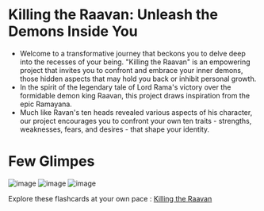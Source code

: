 # Killing the Raavan: Unleash the Demons Inside You
- Welcome to a transformative journey that beckons you to delve deep into the recesses of your being. "Killing the Raavan" is an empowering project that invites you to confront and embrace your inner demons, those hidden aspects that may hold you back or inhibit personal growth.
- In the spirit of the legendary tale of Lord Rama's victory over the formidable demon king Raavan, this project draws inspiration from the epic Ramayana.
- Much like Ravan's ten heads revealed various aspects of his character, our project encourages you to confront your own ten traits - strengths, weaknesses, fears, and desires - that shape your identity.


# Few Glimpes
![image](https://github.com/MUSKAN1903/KILLING_THE_RAAVAN/assets/70433658/ecd86a88-38ed-4e3a-8a2a-0e99f430af41)
![image](https://github.com/MUSKAN1903/KILLING_THE_RAAVAN/assets/70433658/6047f4a5-59a9-4a94-b903-859bfbfbbb48)
![image](https://github.com/MUSKAN1903/KILLING_THE_RAAVAN/assets/70433658/90bb5419-f52f-45bc-b1cc-c7a5c686d6c2)


Explore these flashcards at your own pace : [Killing the Raavan](https://muskan1903.github.io/KILLING_THE_RAAVAN/)
